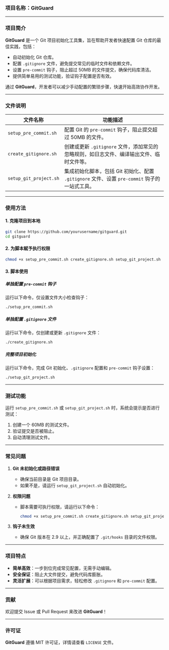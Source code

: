 ### 项目名称：**GitGuard**

---

### 项目简介
**GitGuard** 是一个 Git 项目初始化工具集，旨在帮助开发者快速配置 Git 仓库的最佳实践，包括：
- 自动初始化 Git 仓库。
- 配置 `.gitignore` 文件，避免提交常见的临时文件和依赖文件。
- 设置 `pre-commit` 钩子，阻止超过 50MB 的文件提交，确保代码库清洁。
- 提供简单易用的测试功能，验证钩子配置是否有效。

通过 **GitGuard**，开发者可以减少手动配置的繁琐步骤，快速开始高效协作开发。

---

### 文件说明

| **文件名称**          | **功能描述**                                                                                   |
|-----------------------|-----------------------------------------------------------------------------------------------|
| `setup_pre_commit.sh` | 配置 Git 的 `pre-commit` 钩子，阻止提交超过 50MB 的文件。                                      |
| `create_gitignore.sh` | 创建或更新 `.gitignore` 文件，添加常见的忽略规则，如日志文件、编译输出文件、临时文件等。        |
| `setup_git_project.sh`| 集成初始化脚本，包括 Git 初始化、配置 `.gitignore` 文件、设置 `pre-commit` 钩子的一站式工具。 |

---

### 使用方法

#### 1. 克隆项目到本地
```bash
git clone https://github.com/yourusername/gitguard.git
cd gitguard
```

#### 2. 为脚本赋予执行权限
```bash
chmod +x setup_pre_commit.sh create_gitignore.sh setup_git_project.sh
```

#### 3. 脚本使用
##### **单独配置 `pre-commit` 钩子**
运行以下命令，仅设置文件大小检查钩子：
```bash
./setup_pre_commit.sh
```

##### **单独配置 `.gitignore` 文件**
运行以下命令，仅创建或更新 `.gitignore` 文件：
```bash
./create_gitignore.sh
```

##### **完整项目初始化**
运行以下命令，完成 Git 初始化、`.gitignore` 配置和 `pre-commit` 钩子设置：
```bash
./setup_git_project.sh
```

---

### 测试功能
运行 `setup_pre_commit.sh` 或 `setup_git_project.sh` 时，系统会提示是否进行测试：
1. 创建一个 60MB 的测试文件。
2. 验证提交是否被阻止。
3. 自动清理测试文件。

---

### 常见问题
1. **Git 未初始化或路径错误**
   - 确保当前目录是 Git 项目目录。
   - 如果不是，请运行 `setup_git_project.sh` 自动初始化。

2. **权限问题**
   - 脚本需要可执行权限，请运行以下命令：
     ```bash
     chmod +x setup_pre_commit.sh create_gitignore.sh setup_git_project.sh
     ```

3. **钩子未生效**
   - 确保 Git 版本在 2.9 以上，并正确配置了 `.git/hooks` 目录的文件权限。

---

### 项目特点
- **简单高效**：一步到位完成常见配置，无需手动编辑。
- **安全保证**：阻止大文件提交，避免代码库膨胀。
- **灵活扩展**：可以根据项目需求，轻松修改 `.gitignore` 和 `pre-commit` 配置。

---

### 贡献
欢迎提交 Issue 或 Pull Request 来改进 **GitGuard**！

---

### 许可证
**GitGuard** 遵循 MIT 许可证，详情请查看 `LICENSE` 文件。